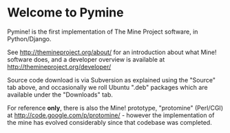 # Welcome to Pymine #

Pymine! is the first implementation of The Mine Project software, in Python/Django.

See http://themineproject.org/about/ for an introduction about what Mine! software does, and a developer overview is available at http://themineproject.org/developer/

Source code download is via Subversion as explained using the "Source" tab above, and occasionally we roll Ubuntu ".deb" packages which are available under the "Downloads" tab.

For reference **only**, there is also the Mine! prototype, "protomine" (Perl/CGI) at http://code.google.com/p/protomine/ - however the implementation of the mine has evolved considerably since that codebase was completed.